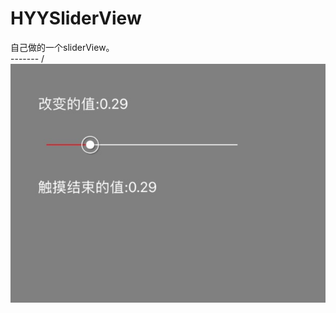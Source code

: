 # HYYSliderView
自己做的一个sliderView。<br>
-------  /<br>
![Image text](https://github.com/HYY666/HYYSliderView/blob/master/效果图/C7169018982C5D557C6DAFB8879311DB.jpg)
